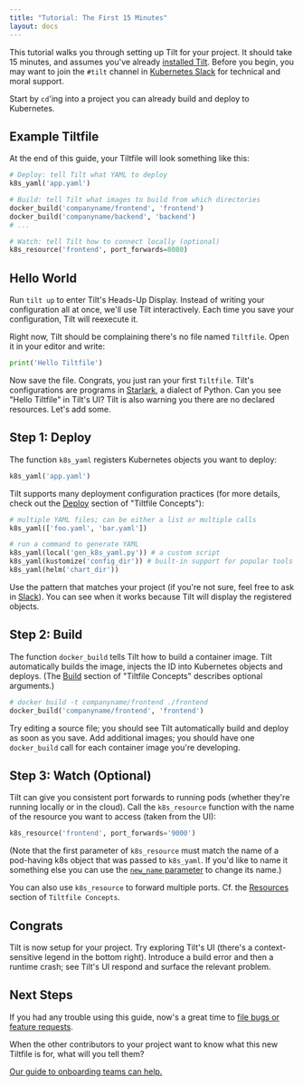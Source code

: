 ```yaml
---
title: "Tutorial: The First 15 Minutes"
layout: docs
---
```


This tutorial walks you through setting up Tilt for your project. It should take 15 minutes, and assumes you've already [installed Tilt](install.html). Before you begin, you may want to join the `#tilt` channel in [Kubernetes Slack](http://slack.k8s.io) for technical and moral support.

Start by `cd`'ing into a project you can already build and deploy to Kubernetes.

## Example Tiltfile
At the end of this guide, your Tiltfile will look something like this:
```python
# Deploy: tell Tilt what YAML to deploy
k8s_yaml('app.yaml')

# Build: tell Tilt what images to build from which directories
docker_build('companyname/frontend', 'frontend')
docker_build('companyname/backend', 'backend')
# ...

# Watch: tell Tilt how to connect locally (optional)
k8s_resource('frontend', port_forwards=8080)
```

## Hello World
Run `tilt up` to enter Tilt's Heads-Up Display. Instead of writing your configuration all at once, we'll use Tilt interactively. Each time you save your configuration, Tilt will reexecute it.


Right now, Tilt should be complaining there's no file named `Tiltfile`. Open it in your editor and write:
```python
print('Hello Tiltfile')
```

Now save the file. Congrats, you just ran your first `Tiltfile`. Tilt's configurations are programs in [Starlark](https://github.com/bazelbuild/starlark#tour>), a dialect of Python. Can you see "Hello Tiltfile" in Tilt's UI? Tilt is also warning you there are no declared resources. Let's add some.

## Step 1: Deploy
The function `k8s_yaml` registers Kubernetes objects you want to deploy:
```python
k8s_yaml('app.yaml')
```

Tilt supports many deployment configuration practices (for more details, check out the [Deploy](tiltfile_concepts.html#deploy) section of "Tiltfile Concepts"):
```python
# multiple YAML files; can be either a list or multiple calls
k8s_yaml(['foo.yaml', 'bar.yaml'])

# run a command to generate YAML
k8s_yaml(local('gen_k8s_yaml.py')) # a custom script
k8s_yaml(kustomize('config_dir')) # built-in support for popular tools
k8s_yaml(helm('chart_dir'))
```

Use the pattern that matches your project (if you're not sure, feel free to ask in [Slack](index.html#community)). You can see when it works because Tilt will display the registered objects.

## Step 2: Build
The function `docker_build` tells Tilt how to build a container image. Tilt automatically builds the image, injects the ID into Kubernetes objects and deploys. (The [Build](tiltfile_concepts.html#build) section of "Tiltfile Concepts" describes optional arguments.)

```python
# docker build -t companyname/frontend ./frontend
docker_build('companyname/frontend', 'frontend')
```

 Try editing a source file; you should see Tilt automatically build and deploy as soon as you save. Add additional images; you should have one `docker_build` call for each container image you're developing.

## Step 3: Watch (Optional)
Tilt can give you consistent port forwards to running pods (whether they're running locally or in the cloud). Call the `k8s_resource` function with the name of the resource you want to access (taken from the UI):
```python
k8s_resource('frontend', port_forwards='9000')
```

(Note that the first parameter of `k8s_resource` must match the name of a pod-having k8s object that was passed to `k8s_yaml`. If you'd like to name it something else you can use the [`new_name` parameter](api.html#api.k8s_resource) to change its name.)

You can also use `k8s_resource` to forward multiple ports. Cf. the [Resources](tiltfile_concepts.html#resources) section of `Tiltfile Concepts`.

## Congrats

Tilt is now setup for your project. Try exploring Tilt's UI (there's a context-sensitive legend in the bottom right). Introduce a build error and then a runtime crash; see Tilt's UI respond and surface the relevant problem.

## Next Steps

If you had any trouble using this guide,
now's a great time to [file bugs or feature requests](https://github.com/windmilleng/tilt/issues).

When the other contributors to your project want to know what this new Tiltfile is for,
what will you tell them?

[Our guide to onboarding teams can help.](onboarding_checklist.html)
